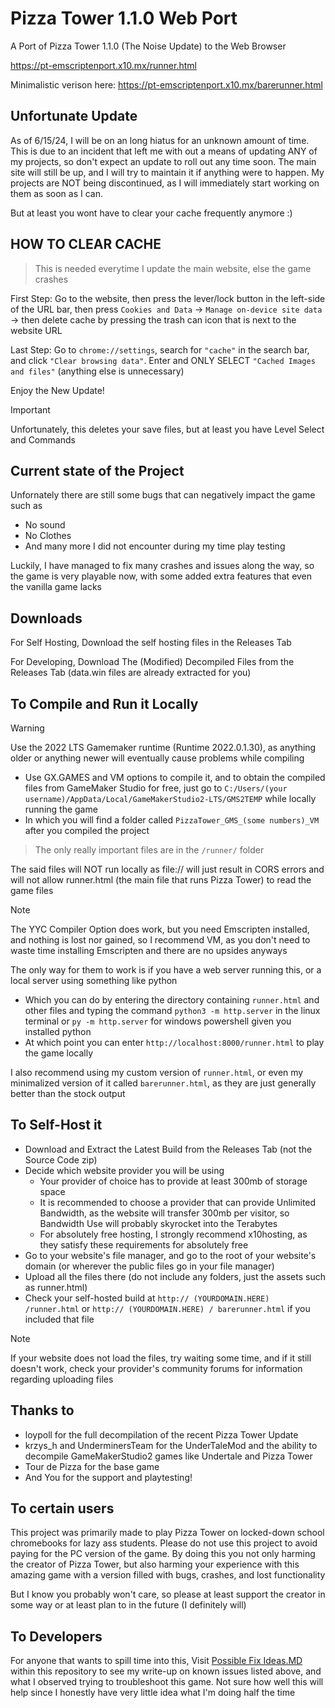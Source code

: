 # Pizza Tower 1.1.0 Web Port

A Port of Pizza Tower 1.1.0 (The Noise Update) to the Web Browser

https://pt-emscriptenport.x10.mx/runner.html

Minimalistic verison here: https://pt-emscriptenport.x10.mx/barerunner.html

## Unfortunate Update
As of 6/15/24, I will be on an long hiatus for an unknown amount of time. This is due to an incident that left me with out a means of updating ANY of my projects, so don't expect an update
to roll out any time soon. The main site will still be up, and I will try to maintain it if anything were to happen. My projects are NOT being discontinued, as I will immediately start working on them as soon as I can.

But at least you wont have to clear your cache frequently anymore :)

## HOW TO CLEAR CACHE
> This is needed everytime I update the main website, else the game crashes


First Step: Go to the website, then press the lever/lock button in the left-side of the URL bar, then press ```Cookies and Data```
-> ```Manage on-device site data``` -> then delete cache by pressing the trash can icon that is next to the website URL

Last Step: Go to ```chrome://settings```, search for ```"cache"``` in the search bar, and click ```"Clear browsing data"```.
Enter and ONLY SELECT ```"Cached Images and files"``` (anything else is unnecessary)

Enjoy the New Update!

> [!IMPORTANT]
> Unfortunately, this deletes your save files, but at least you have Level Select and Commands

## Current state of the Project

Unfornately there are still some bugs that can negatively impact the game such as
- No sound
- No Clothes
- And many more I did not encounter during my time play testing

Luckily, I have managed to fix many crashes and issues along the way, so the game is very playable now, with some added extra features that even the vanilla game lacks

## Downloads

For Self Hosting, Download the self hosting files in the Releases Tab

For Developing, Download The (Modified) Decompiled Files from the Releases Tab (data.win files are already extracted for you)

## To Compile and Run it Locally

> [!WARNING]
> Use the 2022 LTS Gamemaker runtime (Runtime 2022.0.1.30), as anything older or anything newer will eventually cause problems while compiling

- Use GX.GAMES and VM options to compile it, and to obtain the compiled files from GameMaker Studio for free, just go to ```C:/Users/(your username)/AppData/Local/GameMakerStudio2-LTS/GMS2TEMP``` while locally running the game
- In which you will find a folder called ```PizzaTower_GMS_(some numbers)_VM``` after you compiled the project
> The only really important files are in the ```/runner/``` folder

The said files will NOT run locally as file:// will just result in CORS errors and will not allow runner.html (the main file that runs Pizza Tower) to read the game files

> [!NOTE]
> The YYC Compiler Option does work, but you need Emscripten installed, and nothing is lost nor gained, so I recommend VM, as you don't need to waste time installing Emscripten and there are no upsides anyways

The only way for them to work is if you have a web server running this, or a local server using something like python
- Which you can do by entering the directory containing ```runner.html``` and other files and typing the command ```python3 -m http.server``` in the linux terminal or ```py -m http.server``` for windows powershell given you installed python
- At which point you can enter ```http://localhost:8000/runner.html``` to play the game locally

I also recommend using my custom version of ```runner.html```, or even my minimalized version of it called ```barerunner.html```, as they are just generally better than the stock output

## To Self-Host it
- Download and Extract the Latest Build from the Releases Tab (not the Source Code zip)
- Decide which website provider you will be using
    - Your provider of choice has to provide at least 300mb of storage space
    - It is recommended to choose a provider that can provide Unlimited Bandwidth, as the website will transfer 300mb per visitor, so Bandwidth Use will probably skyrocket into the Terabytes
    - For absolutely free hosting, I strongly recommend x10hosting, as they satisfy these requirements for absolutely free
- Go to your website's file manager, and go to the root of your website's domain (or wherever the public files go in your file manager)
- Upload all the files there (do not include any folders, just the assets such as runner.html)
- Check your self-hosted build at ```http:// (YOURDOMAIN.HERE) /runner.html``` or ```http:// (YOURDOMAIN.HERE) / barerunner.html``` if you included that file
> [!NOTE]
> If your website does not load the files, try waiting some time, and if it still doesn't work, check your provider's community forums for information regarding uploading files

## Thanks to
- loypoll for the full decompilation of the recent Pizza Tower Update
- krzys_h and UnderminersTeam for the UnderTaleMod and the ability to decompile GameMakerStudio2 games like Undertale and Pizza Tower
- Tour de Pizza for the base game
- And You for the support and playtesting!

## To certain users
This project was primarily made to play Pizza Tower on locked-down school chromebooks for lazy ass students. Please do not use this project to avoid paying for the PC version of the game. By doing this you not only harming the creator of Pizza Tower, but also harming your experience with this amazing game with a version filled with bugs, crashes, and lost functionality

But I know you probably won't care, so please at least support the creator in some way or at least plan to in the future (I definitely will)

## To Developers
For anyone that wants to spill time into this, Visit [Possible Fix Ideas.MD](https://github.com/burnedpopcorn/Pizza-Tower-1.1.0-Web-Port/blob/main/Possible%20Fix%20Ideas.md) within this repository to see my write-up on known issues listed above, and what I observed trying to troubleshoot this game. Not sure how well this will help since
I honestly have very little idea what I'm doing half the time
